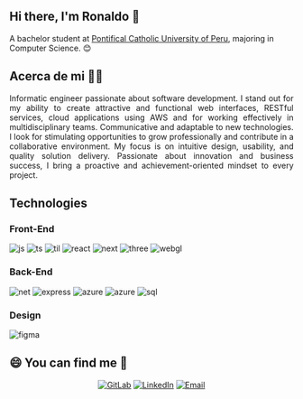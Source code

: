 ## Hi there, I'm Ronaldo 👋
A bachelor student at <a href="https://www.pucp.edu.pe">Pontifical Catholic University of Peru</a>, majoring in Computer Science. 😊

## Acerca de mi 🧑‍💻
<p align="justify">
Informatic engineer passionate about software development. I stand out for my ability to create attractive and functional web interfaces, RESTful services, cloud applications using AWS and for working effectively in multidisciplinary teams. Communicative and adaptable to new technologies. I look for stimulating opportunities to grow professionally and contribute in a collaborative environment. My focus is on intuitive design, usability, and quality solution delivery. Passionate about innovation and business success, I bring a proactive and achievement-oriented mindset to every project.
</p>

## Technologies
### Front-End
<img src="https://img.shields.io/badge/JavaScript-323330?style=for-the-badge&logo=javascript&logoColor=F7DF1E" alt="js"></img>
<img src="https://img.shields.io/badge/TypeScript-007ACC?style=for-the-badge&logo=typescript&logoColor=white" alt="ts"></img>
<img src="https://img.shields.io/badge/Tailwind_CSS-38B2AC?style=for-the-badge&logo=tailwind-css&logoColor=white" alt="til"></img>
<img src="https://img.shields.io/badge/React-20232A?style=for-the-badge&logo=react&logoColor=61DAFB" alt="react"></img>
<img src="https://img.shields.io/badge/next.js-000000?style=for-the-badge&logo=nextdotjs&logoColor=white" alt="next"></img>
<img src="https://img.shields.io/badge/ThreeJs-black?style=for-the-badge&logo=three.js&logoColor=white" alt="three"></img>
<img src="https://img.shields.io/badge/WebGL-ffffff?style=for-the-badge&logo=webgl&logoColor=990000" alt="webgl"></img>

### Back-End
<img src="https://img.shields.io/badge/.NET-512BD4?style=for-the-badge&logo=dotnet&logoColor=white" alt="net"> </img>
<img src="https://img.shields.io/badge/Express.js-000000?style=for-the-badge&logo=express&logoColor=white" alt="express"> </img>
<img src="https://img.shields.io/badge/microsoft%20azure-0089D6?style=for-the-badge&logo=microsoft-azure&logoColor=white" alt="azure"></img>
<img src="https://img.shields.io/badge/Azure_DevOps-0078D7?style=for-the-badge&logo=azure-devops&logoColor=white" alt="azure"> </img>
<img src="https://img.shields.io/badge/Microsoft%20SQL%20Server-CC2927?style=for-the-badge&logo=microsoft%20sql%20server&logoColor=white" alt="sql"></img>

### Design 
<img src="https://img.shields.io/badge/Figma-F24E1E?style=for-the-badge&logo=figma&logoColor=white" alt="figma"></img>

## 😄 You can find me 🤝​
<p align="center">
   <a href="https://gitlab.com/Kurito" target="_blank"><img alt="GitLab" src="https://img.shields.io/badge/GitLab-@Kurito-blue?style=flat&logo=gitlab"></a>
   <a href="https://www.linkedin.com/in/ronaldotunquecahui" target="_blank"><img alt="LinkedIn" src="https://img.shields.io/badge/LinkedIn-@ronaldotunque-blue?style=flat&logo=linkedin"></a>
   <a href="mailto:ronaldo.tunque@pucp.edu.pe"><img alt="Email" src="https://img.shields.io/badge/Email-ronaldo.tunque@pucp.edu.pe-blue?style=flat&logo=gmail"></a>
</p>
<!--
```javascript
const aboutMe = {
   pronouns: "he" | "him",
   code: [Javascript, HTML, CSS, Python, Java, CSharp, Dart, Kotlin],
   technologies: {
      frontEnd: {
         js: ["React", "Vue"],
         css: ["Material-UI", "Tailwind CSS", "Bootstrap"]
      },
      backEnd: {
         java: ["Spring"],
         js: ["Node", "Express"],
         python: ["Flask, FastAPI"]
      },
      databases: ["MongoDB", "MySQL", "SQLServer"],
      mobile: ["Android", "Flutter"]
   },
   currentOccupation: ["Open for job opportunities"],
   challenge: "I'm working towards being able to run a marathon.",
};
```

<h3> 😄 You can find me </h3>
<a href="https://john-portfolio-eight.vercel.app"><img src="https://img.shields.io/badge/website-000000?style=for-the-badge&logo=About.me&logoColor=white" alt="website"> </img> </a>


![Kurito's github stats](https://github-readme-stats.vercel.app/api?username=SfrRonaldo)

**SfrRonaldo/SfrRonaldo** is a ✨ _special_ ✨ repository because its `README.md` (this file) appears on your GitHub profile.

Here are some ideas to get you started:

- 🔭 I’m currently working on ...
- 🌱 I’m currently learning ...
- 👯 I’m looking to collaborate on ...
- 🤔 I’m looking for help with ...
- 💬 Ask me about ...
- 📫 How to reach me: ...
- 😄 Pronouns: ...
- ⚡ Fun fact: ...
-->
